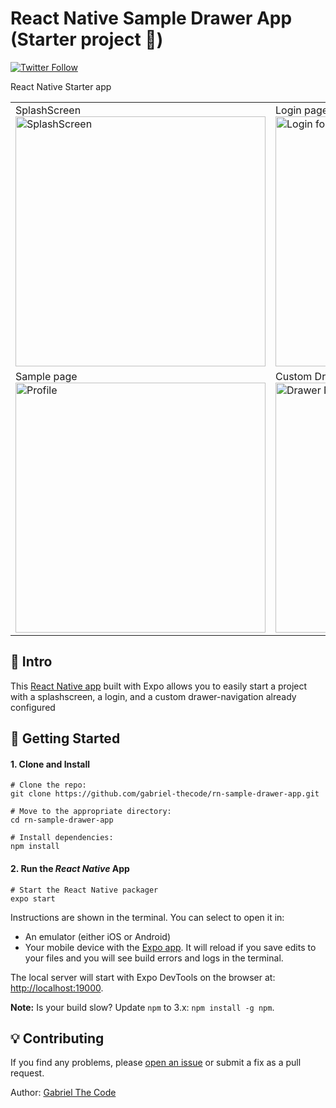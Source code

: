 # React Native Sample Drawer App (Starter project 🚀) 

[![Twitter Follow](https://img.shields.io/twitter/follow/gabriel_theCode.svg?style=social)](https://twitter.com/gabriel_theCode)

React Native Starter app

<table><tr>
<td width="50%">
SplashScreen
<img src="https://github.com/gabriel-TheCode/rn-sample-drawer-app/blob/master/screenshots/rn-splashcreen.png?raw=true" width="400" alt="SplashScreen">
</td>
<td width="50%">
Login page
<img src="https://github.com/gabriel-TheCode/rn-sample-drawer-app/blob/master/screenshots/rn-login.png?raw=true" width="400" alt="Login form">
</td></tr>
  <tr>
<td width="50%">
Sample page
<img src="https://github.com/gabriel-TheCode/rn-sample-drawer-app/blob/master/screenshots/rn-profile.png?raw=true" width="400" alt="Profile">
</td>
<td width="50%">
Custom Drawer Navigation
<img src="https://github.com/gabriel-TheCode/rn-sample-drawer-app/blob/master/screenshots/rn-drawer.png?raw=true" width="400" alt="Drawer Navigation">
</td>
  </tr>
</table>

## 👋 Intro

This [React Native app](https://facebook.github.io/react-native/) built with Expo allows you to easily start a project with a splashscreen, a login, and a custom drawer-navigation already configured



## 🚀 Getting Started

#### 1. Clone and Install


```
# Clone the repo:
git clone https://github.com/gabriel-thecode/rn-sample-drawer-app.git

# Move to the appropriate directory:
cd rn-sample-drawer-app

# Install dependencies:
npm install
```

#### 2. Run the _React Native_ App

```
# Start the React Native packager
expo start
```

Instructions are shown in the terminal. You can select to open it in:

- An emulator (either iOS or Android)
- Your mobile device with the [Expo app](https://expo.io/). It will reload if you save edits to your files and you will see build errors and logs in the terminal.

The local server will start with Expo DevTools on the browser at:
[http://localhost:19000](http://localhost:19000).


**Note:** Is your build slow? Update `npm` to 3.x: `npm install -g npm`.


## 💡 Contributing

If you find any problems, please [open an issue](https://github.com/gabriel-thecode/rn-sample-drawer-app/issues/new) or submit a fix as a pull request.




Author: <a href="http://www.twitter.com/gabriel_theCode">Gabriel The Code</a>


